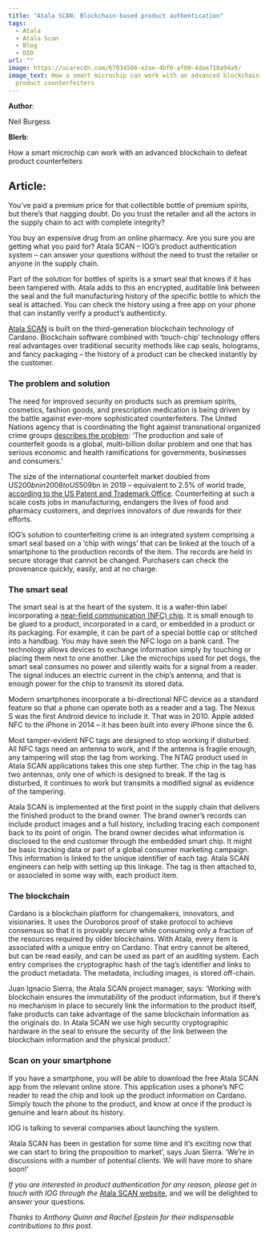 ```yaml
---
title: "Atala SCAN: Blockchain-based product authentication"
tags:
  - Atala
  - Atala Scan
  - Blog
  - DID
url: ""
image: https://ucarecdn.com/67034508-e2ae-4bf0-af80-4dae718a94a9/
image_text: How a smart microchip can work with an advanced blockchain to defeat
  product counterfeiters
---
```


**Author**:

Neil Burgess

**Blerb**:

How a smart microchip can work with an advanced blockchain to defeat product counterfeiters

## Article:

You’ve paid a premium price for that collectible bottle of premium spirits, but there’s that nagging doubt. Do you trust the retailer and all the actors in the supply chain to act with complete integrity?

You buy an expensive drug from an online pharmacy. Are you sure you are getting what you paid for? Atala SCAN – IOG’s product authentication system – can answer your questions without the need to trust the retailer or anyone in the supply chain.

Part of the solution for bottles of spirits is a smart seal that knows if it has been tampered with. Atala adds to this an encrypted, auditable link between the seal and the full manufacturing history of the specific bottle to which the seal is attached. You can check the history using a free app on your phone that can instantly verify a product’s authenticity.

[Atala SCAN](https://atalascan.io/) is built on the third-generation blockchain technology of Cardano. Blockchain software combined with ‘touch-chip’ technology offers real advantages over traditional security methods like cap seals, holograms, and fancy packaging – the history of a product can be checked instantly by the customer.

### **The problem and solution**

The need for improved security on products such as premium spirits, cosmetics, fashion goods, and prescription medication is being driven by the battle against ever-more sophisticated counterfeiters. The United Nations agency that is coordinating the fight against transnational organized crime groups [describes the problem](https://www.unodc.org/toc/en/crimes/counterfeit-goods.html): ‘The production and sale of counterfeit goods is a global, multi-billion dollar problem and one that has serious economic and health ramifications for governments, businesses and consumers.’

The size of the international counterfeit market doubled from US$200bn in 2008 to US$509bn in 2019 – equivalent to 2.5% of world trade, [according to the US Patent and Trademark Office](https://www.uspto.gov/sites/default/files/documents/USPTO-Counterfeit.pdf). Counterfeiting at such a scale costs jobs in manufacturing, endangers the lives of food and pharmacy customers, and deprives innovators of due rewards for their efforts.

IOG’s solution to counterfeiting crime is an integrated system comprising a smart seal based on a ‘chip with wings’ that can be linked at the touch of a smartphone to the production records of the item. The records are held in secure storage that cannot be changed. Purchasers can check the provenance quickly, easily, and at no charge.

### **The smart seal**

The smart seal is at the heart of the system. It is a wafer-thin label incorporating a [near-field communication (NFC) chip](http://nearfieldcommunication.org/how-it-works.html). It is small enough to be glued to a product, incorporated in a card, or embedded in a product or its packaging. For example, it can be part of a special bottle cap or stitched into a handbag. You may have seen the NFC logo on a bank card. The technology allows devices to exchange information simply by touching or placing them next to one another. Like the microchips used for pet dogs, the smart seal consumes no power and silently waits for a signal from a reader. The signal induces an electric current in the chip’s antenna, and that is enough power for the chip to transmit its stored data.

Modern smartphones incorporate a bi-directional NFC device as a standard feature so that a phone can operate both as a reader and a tag. The Nexus S was the first Android device to include it. That was in 2010. Apple added NFC to the iPhone in 2014 – it has been built into every iPhone since the 6.

Most tamper-evident NFC tags are designed to stop working if disturbed. All NFC tags need an antenna to work, and if the antenna is fragile enough, any tampering will stop the tag from working. The NTAG product used in Atala SCAN applications takes this one step further. The chip in the tag has two antennas, only one of which is designed to break. If the tag is disturbed, it continues to work but transmits a modified signal as evidence of the tampering.

Atala SCAN is implemented at the first point in the supply chain that delivers the finished product to the brand owner. The brand owner’s records can include product images and a full history, including tracing each component back to its point of origin. The brand owner decides what information is disclosed to the end customer through the embedded smart chip. It might be basic tracking data or part of a global consumer marketing campaign. This information is linked to the unique identifier of each tag. Atala SCAN engineers can help with setting up this linkage. The tag is then attached to, or associated in some way with, each product item.

### **The blockchain**

Cardano is a blockchain platform for changemakers, innovators, and visionaries. It uses the Ouroboros proof of stake protocol to achieve consensus so that it is provably secure while consuming only a fraction of the resources required by older blockchains. With Atala, every item is associated with a unique entry on Cardano. That entry cannot be altered, but can be read easily, and can be used as part of an auditing system. Each entry comprises the cryptographic hash of the tag’s identifier and links to the product metadata. The metadata, including images, is stored off-chain.

Juan Ignacio Sierra, the Atala SCAN project manager, says: ‘Working with blockchain ensures the immutability of the product information, but if there’s no mechanism in place to securely link the information to the product itself, fake products can take advantage of the same blockchain information as the originals do. In Atala SCAN we use high security cryptographic hardware in the seal to ensure the security of the link between the blockchain information and the physical product.’

### **Scan on your smartphone**

If you have a smartphone, you will be able to download the free Atala SCAN app from the relevant online store. This application uses a phone’s NFC reader to read the chip and look up the product information on Cardano. Simply touch the phone to the product, and know at once if the product is genuine and learn about its history.

IOG is talking to several companies about launching the system.

‘Atala SCAN has been in gestation for some time and it’s exciting now that we can start to bring the proposition to market’, says Juan Sierra. ‘We’re in discussions with a number of potential clients. We will have more to share soon!’

_If you are interested in product authentication for any reason, please get in touch with IOG through the_ [Atala SCAN website](https://atalascan.io/), and we will be delighted to answer your questions.

_Thanks to Anthony Quinn and Rachel Epstein for their indispensable contributions to this post._
